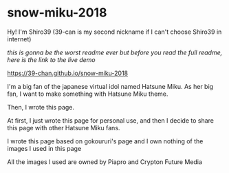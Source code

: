 # snow-miku-2018
Hy! I'm Shiro39 (39-can is my second nickname if I can't choose Shiro39 in internet)

*this is gonna be the worst readme ever*
*but before you read the full readme, here is the link to the live demo*

https://39-chan.github.io/snow-miku-2018


I'm a big fan of the japanese virtual idol named Hatsune Miku.
As her big fan, I want to make something with Hatsune Miku theme.

Then, I wrote this page.

At first, I just wrote this page for personal use, and then I decide to share this page with
other Hatsune Miku fans.

I wrote this page based on gokoururi's page and I own nothing of the images I used in this page

All the images I used are owned by Piapro and Crypton Future Media